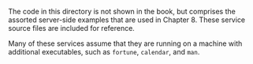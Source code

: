 The code in this directory is not shown in the book, but comprises the assorted server-side examples that are used in Chapter 8.  These service source files are included for reference.

Many of these services assume that they are running on a machine with additional executables, such as `fortune`, `calendar`, and `man`.
